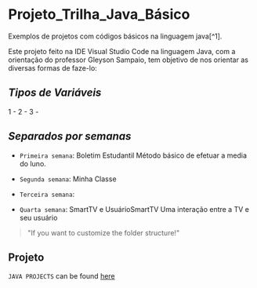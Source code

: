 # Projeto_Trilha_Java_Básico

Exemplos de projetos com códigos básicos na linguagem java[^1].

Este projeto feito na IDE Visual Studio Code na linguagem Java, com a orientação do professor Gleyson Sampaio, tem objetivo de nos orientar as diversas formas de faze-lo:

## _*Tipos de Variáveis*_

1 -
2 - 
3 -

## _*Separados por semanas*_

- `Primeira semana`: Boletim Estudantil
Método básico de efetuar a media do luno.

- `Segunda semana`: Minha Classe

- `Terceira semana`: 

- `Quarta semana`: SmartTV e UsuárioSmartTV
Uma interação entre a TV e seu usuário

> "If you want to customize the folder structure!" 

## Projeto

`JAVA PROJECTS` can be found [here](https://github.com/BelisnalvaCosta/Projeto-Trilha-Basico)
